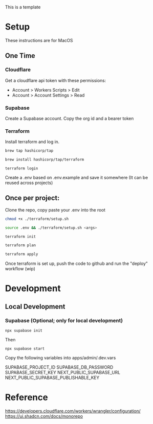 This is a template

# Setup

These instructions are for MacOS

## One Time

### Cloudflare

Get a cloudflare api token with these permissions:

- Account > Workers Scripts > Edit
- Account > Account Settings > Read

### Supabase

Create a Supabase account. Copy the org id and a bearer token

### Terraform

Install terraform and log in.

```sh
brew tap hashicorp/tap 
```
```sh
brew install hashicorp/tap/terraform
```

```
terraform login
```

Create a .env based on .env.example and save it somewhere (It can be reused across projects)

## Once per project:

Clone the repo, copy paste your .env into the root

```sh
chmod +x ./terraform/setup.sh
```

```sh
source .env && ./terraform/setup.sh <args>
```

```sh
terraform init
```
```sh
terraform plan
```
```sh
terraform apply
```

Once terraform is set up, push the code to github and run the "deploy" workflow (wip)



# Development

## Local Development

### Supabase (Optional; only for local development)

```
npx supabase init
```

Then

```
npx supabase start
```

Copy the following variables into apps/admin/.dev.vars

SUPABASE_PROJECT_ID
SUPABASE_DB_PASSWORD
SUPABASE_SECRET_KEY
NEXT_PUBLIC_SUPABASE_URL
NEXT_PUBLIC_SUPABASE_PUBLISHABLE_KEY

# Reference

https://developers.cloudflare.com/workers/wrangler/configuration/
https://ui.shadcn.com/docs/monorepo
